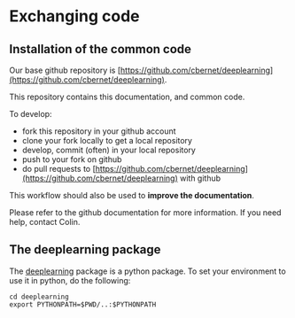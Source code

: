 # Exchanging code

## Installation of the common code

Our base github repository is [https://github.com/cbernet/deeplearning](https://github.com/cbernet/deeplearning).

This repository contains this documentation, and common code. 

To develop:  

- fork this repository in your github account
- clone your fork locally to get a local repository  
- develop, commit (often) in your local repository
- push to your fork on github
- do pull requests to [https://github.com/cbernet/deeplearning](https://github.com/cbernet/deeplearning) with github

This workflow should also be used to **improve the documentation**.

Please refer to the github documentation for more information. If you need help, contact Colin.

## The deeplearning package

The [deeplearning](https://github.com/cbernet/deeplearning) package is a python package. To set your environment to use it in python, do the following:

```
cd deeplearning
export PYTHONPATH=$PWD/..:$PYTHONPATH
```
